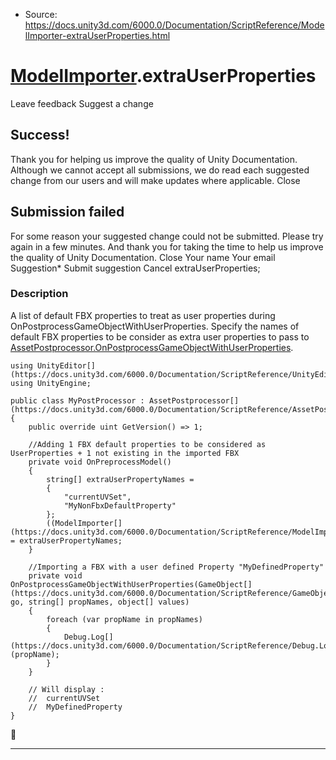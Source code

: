 * Source: https://docs.unity3d.com/6000.0/Documentation/ScriptReference/ModelImporter-extraUserProperties.html

#  [ModelImporter](https://docs.unity3d.com/6000.0/Documentation/ScriptReference/ModelImporter.html).extraUserProperties
Leave feedback
Suggest a change
## Success!
Thank you for helping us improve the quality of Unity Documentation. Although we cannot accept all submissions, we do read each suggested change from our users and will make updates where applicable.
Close
## Submission failed
For some reason your suggested change could not be submitted. Please <a>try again</a> in a few minutes. And thank you for taking the time to help us improve the quality of Unity Documentation.
Close
Your name Your email Suggestion* Submit suggestion
Cancel
extraUserProperties; 
### Description
A list of default FBX properties to treat as user properties during OnPostprocessGameObjectWithUserProperties.
Specify the names of default FBX properties to be consider as extra user properties to pass to [AssetPostprocessor.OnPostprocessGameObjectWithUserProperties](https://docs.unity3d.com/6000.0/Documentation/ScriptReference/AssetPostprocessor.OnPostprocessGameObjectWithUserProperties.html).
```
using UnityEditor[](https://docs.unity3d.com/6000.0/Documentation/ScriptReference/UnityEditor.html);
using UnityEngine;  
  
public class MyPostProcessor : AssetPostprocessor[](https://docs.unity3d.com/6000.0/Documentation/ScriptReference/AssetPostprocessor.html)
{
    public override uint GetVersion() => 1;  
  
    //Adding 1 FBX default properties to be considered as UserProperties + 1 not existing in the imported FBX
    private void OnPreprocessModel()
    {
        string[] extraUserPropertyNames =
        {
            "currentUVSet",
            "MyNonFbxDefaultProperty"
        };
        ((ModelImporter[](https://docs.unity3d.com/6000.0/Documentation/ScriptReference/ModelImporter.html))assetImporter).extraUserProperties = extraUserPropertyNames;
    }  
  
    //Importing a FBX with a user defined Property "MyDefinedProperty"
    private void OnPostprocessGameObjectWithUserProperties(GameObject[](https://docs.unity3d.com/6000.0/Documentation/ScriptReference/GameObject.html) go, string[] propNames, object[] values)
    {
        foreach (var propName in propNames)
        {
            Debug.Log[](https://docs.unity3d.com/6000.0/Documentation/ScriptReference/Debug.Log.html)(propName);
        }
    }  
  
    // Will display :
    //  currentUVSet
    //  MyDefinedProperty
}

```

* * *
